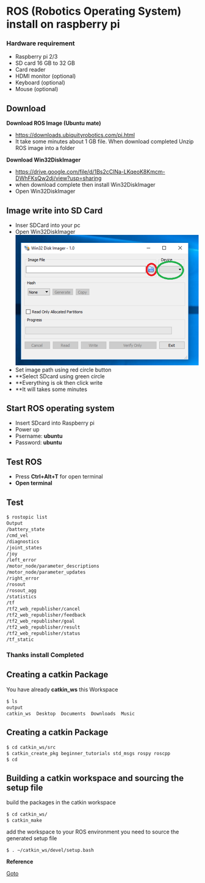 # ROS (Robotics Operating System) install on raspberry pi
### Hardware requirement
- Raspberry pi 2/3
- SD card 16 GB to 32 GB
- Card reader
- HDMI monitor (optional)
- Keyboard (optional)
- Mouse (optional)
     
## Download
 **Download ROS Image (Ubuntu mate)**
- https://downloads.ubiquityrobotics.com/pi.html
- It take some minutes about 1 GB file. When download completed Unzip ROS image into a folder 

 **Download Win32DiskImager**
- https://drive.google.com/file/d/1Bs2cClNa-LKqeoK8Kmcm-DWhFKsQw2dj/view?usp=sharing 
- when download complete then install Win32DiskImager
- Open Win32DiskImager 
## Image write into SD Card
- Inser SDCard into your pc
- Open Win32DiskImager
![alt text](diskimage.png)
- Set image path using red circle button
- **Select SDcard using green circle
- **Everything is ok then click write
- **It will takes some minutes

## Start ROS operating system
- Insert SDcard into Raspberry pi
- Power up
- Psername: **ubuntu**
- Password: **ubuntu**
## Test ROS
- Press **Ctrl+Alt+T** for open terminal
- **Open terminal** 
## Test    
               
    $ rostopic list
    Output
    /battery_state
    /cmd_vel
    /diagnostics
    /joint_states
    /joy
    /left_error
    /motor_node/parameter_descriptions
    /motor_node/parameter_updates
    /right_error
    /rosout
    /rosout_agg
    /statistics
    /tf
    /tf2_web_republisher/cancel
    /tf2_web_republisher/feedback
    /tf2_web_republisher/goal
    /tf2_web_republisher/result
    /tf2_web_republisher/status
    /tf_static
    
    
    
### Thanks install Completed    

## Creating a catkin Package

You have already **catkin_ws** this Workspace

    $ ls
    output 
    catkin_ws  Desktop  Documents  Downloads  Music
## Creating a catkin Package
    
    $ cd catkin_ws/src     
    $ catkin_create_pkg beginner_tutorials std_msgs rospy roscpp
    $ cd
    
## Building a catkin workspace and sourcing the setup file    
    
build the packages in the catkin workspace
    
    $ cd catkin_ws/
    $ catkin_make
    
add the workspace to your ROS environment you need to source the generated setup file    

    $ . ~/catkin_ws/devel/setup.bash
    
    
    
**Reference**

[Goto](http://wiki.ros.org/ROS/Tutorials/CreatingPackage) 
    
